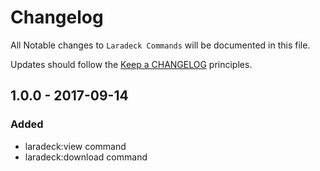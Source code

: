 # Changelog

All Notable changes to `Laradeck Commands` will be documented in this file.

Updates should follow the [Keep a CHANGELOG](http://keepachangelog.com/) principles.

## 1.0.0 - 2017-09-14

### Added
- laradeck:view command
- laradeck:download command
